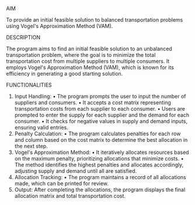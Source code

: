 AIM

To provide an initial feasible solution to balanced transportation problems using Vogel's 
Approximation Method (VAM).

DESCRIPTION

The program aims to find an initial feasible solution to an unbalanced transportation problem, 
where the goal is to minimize the total transportation cost from multiple suppliers to multiple 
consumers. It employs Vogel's Approximation Method (VAM), which is known for its 
efficiency in generating a good starting solution.

FUNCTIONALITIES
1. Input Handling:
• The program prompts the user to input the number of suppliers and consumers.
• It accepts a cost matrix representing transportation costs from each supplier to each
consumer.
• Users are prompted to enter the supply for each supplier and the demand for each
consumer.
• It checks for negative values in supply and demand inputs, ensuring valid entries.
2. Penalty Calculation:
• The program calculates penalties for each row and column based on the cost matrix to
determine the best allocation in the next step.
3. Vogel's Approximation Method:
• It iteratively allocates resources based on the maximum penalty, prioritizing
allocations that minimize costs.
• The method identifies the highest penalties and allocates accordingly, adjusting
supply and demand until all are satisfied.
4. Allocation Tracking:
• The program maintains a record of all allocations made, which can be printed for
review.
5. Output:
After completing the allocations, the program displays the final allocation matrix and
total transportation cost.


